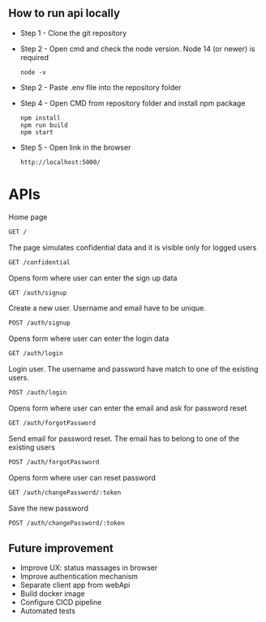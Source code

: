 ## How to run api locally

- Step 1 - Clone the git repository

- Step 2 - Open cmd and check the node version. Node 14 (or newer) is required
  ```
  node -v
  ```

- Step 2 - Paste .env file into the repository folder

- Step 4 - Open CMD from repository folder and install npm package
  ```
  npm install
  npm run build
  npm start
  ```
- Step 5 - Open link in the browser
  ```
  http://localhost:5000/
  ```

# APIs

Home page

```bash
GET /
```

The page simulates confidential data and it is visible only for logged users

```bash
GET /confidential
```

Opens form where user can enter the sign up data 

```bash
GET /auth/signup
```

Create a new user. Username and email have to be unique.

```bash
POST /auth/signup
```

Opens form where user can enter the login data 

```bash
GET /auth/login
```

Login user. The username and password have match to one of the existing users.

```bash
POST /auth/login
```

Opens form where user can enter the email and ask for password reset 

```bash
GET /auth/forgotPassword
```

Send email for password reset. The email has to belong to one of the existing users

```bash
POST /auth/forgotPassword
```

Opens form where user can reset password

```bash
GET /auth/changePassword/:token
```

Save the new password

```bash
POST /auth/changePassword/:token
```

## Future improvement

- Improve UX: status massages in browser
- Improve authentication mechanism
- Separate client app from webApi
- Build docker image
- Configure CICD pipeline
- Automated tests
